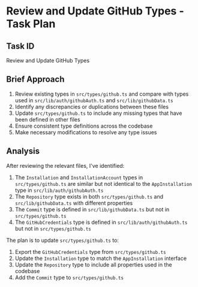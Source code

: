 # Review and Update GitHub Types - Task Plan

## Task ID
Review and Update GitHub Types

## Brief Approach
1. Review existing types in `src/types/github.ts` and compare with types used in `src/lib/auth/githubAuth.ts` and `src/lib/githubData.ts`
2. Identify any discrepancies or duplications between these files
3. Update `src/types/github.ts` to include any missing types that have been defined in other files
4. Ensure consistent type definitions across the codebase
5. Make necessary modifications to resolve any type issues

## Analysis
After reviewing the relevant files, I've identified:

1. The `Installation` and `InstallationAccount` types in `src/types/github.ts` are similar but not identical to the `AppInstallation` type in `src/lib/auth/githubAuth.ts`
2. The `Repository` type exists in both `src/types/github.ts` and `src/lib/githubData.ts` with different properties
3. The `Commit` type is defined in `src/lib/githubData.ts` but not in `src/types/github.ts`
4. The `GitHubCredentials` type is defined in `src/lib/auth/githubAuth.ts` but not in `src/types/github.ts`

The plan is to update `src/types/github.ts` to:
1. Export the `GitHubCredentials` type from `src/types/github.ts`
2. Update the `Installation` type to match the `AppInstallation` interface
3. Update the `Repository` type to include all properties used in the codebase
4. Add the `Commit` type to `src/types/github.ts`